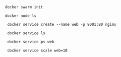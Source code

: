 ```
docker swarm init
```

```
docker node ls
```

```
 docker service create --name web -p 8001:80 nginx
```

```
 docker service ls
```

```
 docker service ps web
```

```
 docker service scale web=10
```